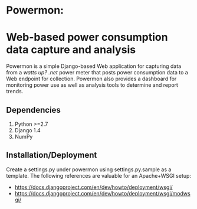 # Powermon:
# Web-based power consumption data capture and analysis

Powermon is a simple Django-based Web application for capturing data from a
*watts up? .net* power meter that posts power consumption data to a Web endpoint
for collection.  Powermon also provides a dashboard for monitoring power use
as well as analysis tools to determine and report trends.

## Dependencies

1. Python >=2.7
2. Django 1.4
3. NumPy

## Installation/Deployment

Create a settings.py under powermon using settings.py.sample as a template.
The following references are valuable for an Apache+WSGI setup:

* https://docs.djangoproject.com/en/dev/howto/deployment/wsgi/
* https://docs.djangoproject.com/en/dev/howto/deployment/wsgi/modwsgi/